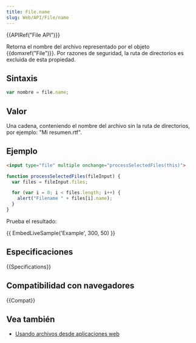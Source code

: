 ```yaml
---
title: File.name
slug: Web/API/File/name
---
```


{{APIRef("File API")}}

Retorna el nombre del archivo representado por el objeto {{domxref("File")}}. Por razones de seguridad, la ruta de directorios es excluida de esta propiedad.

## Sintaxis

```js
var nombre = file.name;
```

## Valor

Una cadena, conteniendo el nombre del archivo sin la ruta de directorios, por ejemplo: "Mi resumen.rtf".

## Ejemplo

```html
<input type="file" multiple onchange="processSelectedFiles(this)">
```

```js
function processSelectedFiles(fileInput) {
  var files = fileInput.files;

  for (var i = 0; i < files.length; i++) {
    alert("Filename " + files[i].name);
  }
}
```

Prueba el resultado:

{{ EmbedLiveSample('Example', 300, 50) }}

## Especificaciones

{{Specifications}}

## Compatibilidad con navegadores

{{Compat}}

## Vea también

- [Usando archivos desde aplicaciones web](/es/docs/Using_files_from_web_applications)
